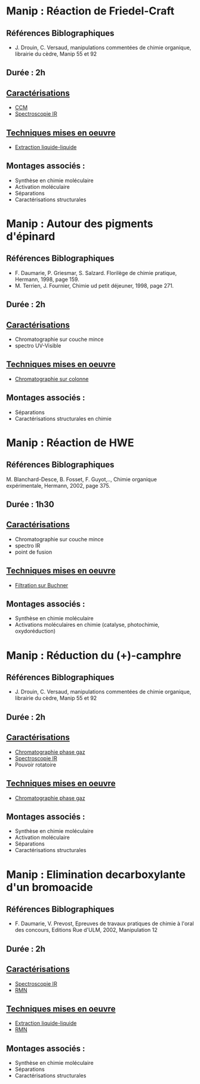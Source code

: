# Manip : Réaction de Friedel-Craft
## Références Biblographiques 
- J. Drouin, C. Versaud, manipulations commentées de chimie organique, librairie du cèdre, Manip 55 et 92
## Durée : 2h
## [Caractérisations](Caracterisations.md)
- [CCM](ccm.md)
- [Spectroscopie IR](spectroIR.md)
## [Techniques mises en oeuvre](techniques.md)
- [Extraction liquide-liquide](extraction.md)
## Montages associés :
- Synthèse en chimie moléculaire
- Activation moléculaire
- Séparations
- Caractérisations structurales

# Manip : Autour des pigments d'épinard
## Références Biblographiques 
- F. Daumarie, P. Griesmar, S. Salzard. Florilège de chimie pratique, Hermann, 1998, page 159.
- M. Terrien, J. Fournier, Chimie ud petit déjeuner, 1998, page 271.
## Durée : 2h
## [Caractérisations](Caracterisations.md)
- Chromatographie sur couche mince
- spectro UV-Visible
## [Techniques mises en oeuvre](techniques.md)
- [Chromatographie sur colonne](Chromatographiesurcolonne.md)
## Montages associés :
- Séparations
- Caractérisations structurales en chimie

# Manip : Réaction de HWE
## Références Biblographiques 
M. Blanchard-Desce, B. Fosset, F. Guyot,.., Chimie organique expérimentale, Hermann, 2002, page 375.
## Durée : 1h30
## [Caractérisations](Caracterisations.md)
- Chromatographie sur couche mince
- spectro IR
- point de fusion
## [Techniques mises en oeuvre](techniques.md)
- [Filtration sur Buchner](FiltrationBuchner.md)
## Montages associés :
- Synthèse en chimie moléculaire
- Activations moléculaires en chimie (catalyse, photochimie, oxydoréduction)

# Manip : Réduction du (+)-camphre
## Références Biblographiques 
- J. Drouin, C. Versaud, manipulations commentées de chimie organique, librairie du cèdre, Manip 55 et 92
## Durée : 2h
## [Caractérisations](Caracterisations.md)
- [Chromatographie phase gaz](cpg.md)
- [Spectroscopie IR](spectroIR.md)
- Pouvoir rotatoire 
## [Techniques mises en oeuvre](techniques.md)
- [Chromatographie phase gaz](cpg.md)
## Montages associés :
- Synthèse en chimie moléculaire
- Activation moléculaire
- Séparations
- Caractérisations structurales

# Manip : Elimination decarboxylante d'un bromoacide
## Références Biblographiques 
- F. Daumarie, V. Prevost, Epreuves de travaux pratiques de chimie à l'oral des concours, Editions Rue d'ULM, 2002, Manipulation 12
## Durée : 2h
## [Caractérisations](Caracterisations.md)
- [Spectroscopie IR](spectroIR.md)
- [RMN](rmn.md)
## [Techniques mises en oeuvre](techniques.md)
- [Extraction liquide-liquide](extraction.md)
- [RMN](rmn.md)
## Montages associés :
- Synthèse en chimie moléculaire
- Séparations
- Caractérisations structurales
